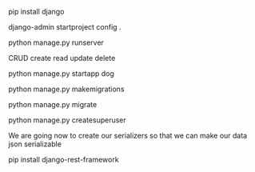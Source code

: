 pip install django

django-admin startproject config .

python manage.py runserver

CRUD
create 
read
update
delete

python manage.py startapp dog

python manage.py makemigrations

python manage.py migrate

python manage.py createsuperuser

We are going now to create our serializers so that we can make our data json serializable

pip install django-rest-framework